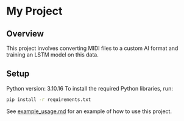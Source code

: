 # My Project

## Overview
This project involves converting MIDI files to a custom AI format and training an LSTM model on this data.

## Setup
Python version: 3.10.16
To install the required Python libraries, run:
```bash
pip install -r requirements.txt
```

See [example_usage.md](example_midi/example_usage.md) for an example of how to use this project.
